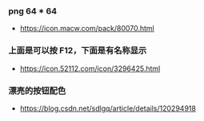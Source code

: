 
### png 64 * 64
- https://icon.macw.com/pack/80070.html

### 上面是可以按 F12，下面是有名称显示
- https://icon.52112.com/icon/3296425.html

### 漂亮的按钮配色
- https://blog.csdn.net/sdlgq/article/details/120294918
